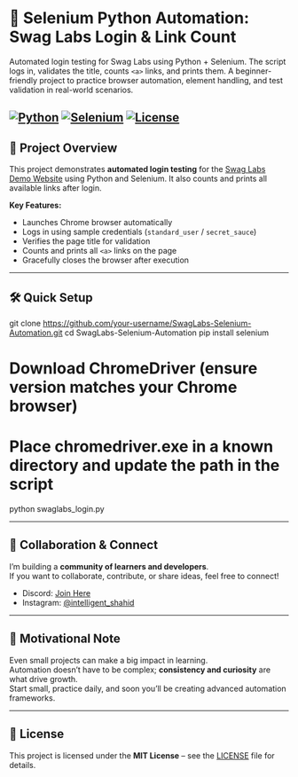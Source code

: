 # 🚀 Selenium Python Automation: Swag Labs Login & Link Count

Automated login testing for Swag Labs using Python + Selenium. The script logs in, validates the title, counts `<a>` links, and prints them. A beginner-friendly project to practice browser automation, element handling, and test validation in real-world scenarios.  

[![Python](https://img.shields.io/badge/Python-3.x-blue)](https://www.python.org/)
[![Selenium](https://img.shields.io/badge/Selenium-Automation-green)](https://www.selenium.dev/)
[![License](https://img.shields.io/badge/License-MIT-yellow)](LICENSE)
---
## 📌 Project Overview
This project demonstrates **automated login testing** for the [Swag Labs Demo Website](https://www.saucedemo.com/) using Python and Selenium. It also counts and prints all available links after login.

**Key Features:**
- Launches Chrome browser automatically  
- Logs in using sample credentials (`standard_user` / `secret_sauce`)  
- Verifies the page title for validation  
- Counts and prints all `<a>` links on the page  
- Gracefully closes the browser after execution  
---
## 🛠️ Quick Setup
git clone https://github.com/your-username/SwagLabs-Selenium-Automation.git
cd SwagLabs-Selenium-Automation
pip install selenium
# Download ChromeDriver (ensure version matches your Chrome browser)
# Place chromedriver.exe in a known directory and update the path in the script
python swaglabs_login.py

---

## 🤝 Collaboration & Connect

I’m building a **community of learners and developers**.  
If you want to collaborate, contribute, or share ideas, feel free to connect!

- Discord: [Join Here](https://discord.gg/NZyAW9Phtt)  
- Instagram: [@intelligent_shahid](https://www.instagram.com/intelligent_shahid/)

---

## 🚀 Motivational Note

Even small projects can make a big impact in learning.  
Automation doesn’t have to be complex; **consistency and curiosity** are what drive growth.  
Start small, practice daily, and soon you’ll be creating advanced automation frameworks.

---

## 📄 License

This project is licensed under the **MIT License** – see the [LICENSE](LICENSE) file for details.
```

